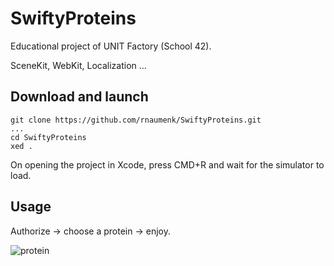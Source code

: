 # SwiftyProteins
Educational project of UNIT Factory (School 42).

SceneKit, WebKit, Localization ...

## Download and launch
```text
git clone https://github.com/rnaumenk/SwiftyProteins.git
...
cd SwiftyProteins
xed .
```
On opening the project in Xcode, press CMD+R and wait for the simulator to load.

## Usage
Authorize -> choose a protein -> enjoy.

![protein](https://user-images.githubusercontent.com/37272454/52563328-bbb07d80-2e09-11e9-8362-ff5e8d7c74c7.gif)
